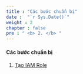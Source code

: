 ```yaml
---
title : "Các bước chuẩn bị"
date :  "`r Sys.Date()`" 
weight : 2
chapter : false
pre : " <b> 2. </b> "
---
```


#### Các bước chuẩn bị


1. [ Tạo IAM Role](2.1-createiamrole/)